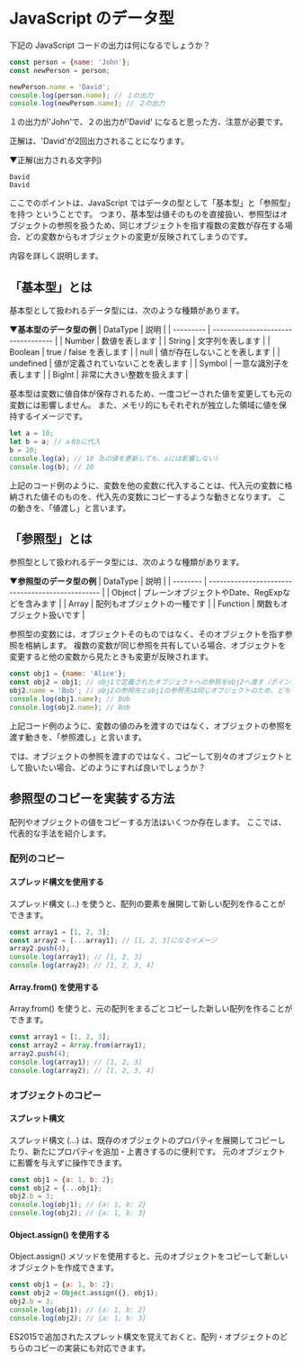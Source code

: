 # JavaScript のデータ型

下記の JavaScript コードの出力は何になるでしょうか？

``` javascript
const person = {name: 'John'};
const newPerson = person;

newPerson.name = 'David';
console.log(person.name); // １の出力
console.log(newPerson.name); // ２の出力
```

１の出力が'John'で、２の出力が'David' になると思った方、注意が必要です。

正解は、'David'が2回出力されることになります。

▼正解(出力される文字列)
```
David
David
```

ここでのポイントは、JavaScript ではデータの型として「基本型」と「参照型」を持つ ということです。
つまり、基本型は値そのものを直接扱い、参照型はオブジェクトの参照を扱うため、同じオブジェクトを指す複数の変数が存在する場合、どの変数からもオブジェクトの変更が反映されてしまうのです。

内容を詳しく説明します。

## 「基本型」とは
基本型として扱われるデータ型には、次のような種類があります。

**▼基本型のデータ型の例**
| DataType  | 説明                               |
| --------- | ---------------------------------- |
| Number    | 数値を表します                     |
| String    | 文字列を表します                   |
| Boolean   | true / false を表します            |
| null      | 値が存在しないことを表します       |
| undefined | 値が定義されていないことを表します |
| Symbol    | 一意な識別子を表します             |
| BigInt    | 非常に大きい整数を扱えます         |

基本型は変数に値自体が保存されるため、一度コピーされた値を変更しても元の変数には影響しません。
また、メモリ的にもそれぞれが独立した領域に値を保持するイメージです。

```javascript
let a = 10;
let b = a; // aをbに代入
b = 20;
console.log(a); // 10（bの値を更新しても、aには影響しない）
console.log(b); // 20
```

上記のコード例のように、変数を他の変数に代入することは、代入元の変数に格納された値そのものを、代入先の変数にコピーするような動きとなります。
この動きを、「値渡し」と言います。

## 「参照型」とは
参照型として扱われるデータ型には、次のような種類があります。

**▼参照型のデータ型の例**
| DataType | 説明                                             |
| -------- | ------------------------------------------------ |
| Object   | プレーンオブジェクトやDate、RegExpなどを含みます |
| Array    | 配列もオブジェクトの一種です                     |
| Function | 関数もオブジェクト扱いです                       |

参照型の変数には、オブジェクトそのものではなく、そのオブジェクトを指す参照を格納します。
複数の変数が同じ参照を共有している場合、オブジェクトを変更すると他の変数から見たときも変更が反映されます。

```javascript
const obj1 = {name: 'Alice'};
const obj2 = obj1; // obj1で定義されたオブジェクトへの参照をobj2へ渡す（ポインタを渡すイメージ）
obj2.name = 'Bob'; // obj2の参照先とobj1の参照先は同じオブジェクトのため、どちらも更新することになる
console.log(obj1.name); // Bob
console.log(obj2.name); // Bob
```

上記コード例のように、変数の値のみを渡すのではなく、オブジェクトの参照を渡す動きを、「参照渡し」と言います。

では、オブジェクトの参照を渡すのではなく、コピーして別々のオブジェクトとして扱いたい場合、どのようにすれば良いでしょうか？

## 参照型のコピーを実装する方法
配列やオブジェクトの値をコピーする方法はいくつか存在します。
ここでは、代表的な手法を紹介します。

### 配列のコピー

#### スプレッド構文を使用する
スプレッド構文 (...) を使うと、配列の要素を展開して新しい配列を作ることができます。

```javascript
const array1 = [1, 2, 3];
const array2 = [...array1]; // [1, 2, 3]になるイメージ
array2.push(4);
console.log(array1); // [1, 2, 3]
console.log(array2); // [1, 2, 3, 4]
```

#### Array.from() を使用する
Array.from() を使うと、元の配列をまるごとコピーした新しい配列を作ることができます。

```javascript
const array1 = [1, 2, 3];
const array2 = Array.from(array1);
array2.push(4);
console.log(array1); // [1, 2, 3]
console.log(array2); // [1, 2, 3, 4]
```

### オブジェクトのコピー

#### スプレット構文
スプレッド構文 (...) は、既存のオブジェクトのプロパティを展開してコピーしたり、新たにプロパティを追加・上書きするのに便利です。
元のオブジェクトに影響を与えずに操作できます。

```javascript
const obj1 = {a: 1, b: 2};
const obj2 = {...obj1};
obj2.b = 3;
console.log(obj1); // {a: 1, b: 2}
console.log(obj2); // {a: 1, b: 3}
```

#### Object.assign() を使用する
Object.assign() メソッドを使用すると、元のオブジェクトをコピーして新しいオブジェクトを作成できます。

```javascript
const obj1 = {a: 1, b: 2};
const obj2 = Object.assign({}, obj1);
obj2.b = 3;
console.log(obj1); // {a: 1, b: 2}
console.log(obj2); // {a: 1, b: 3}
```

ES2015で追加されたスプレット構文を覚えておくと、配列・オブジェクトのどちらのコピーの実装にも対応できます。
